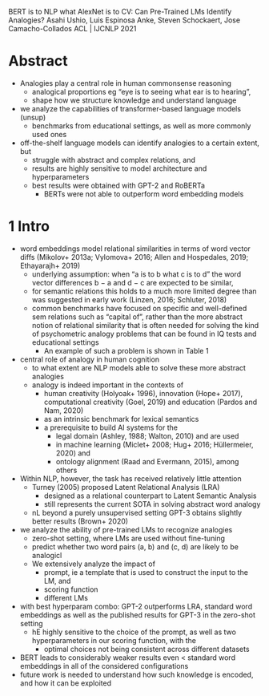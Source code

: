 BERT is to NLP what AlexNet is to CV: Can Pre-Trained LMs Identify Analogies?
Asahi Ushio, Luis Espinosa Anke, Steven Schockaert, Jose Camacho-Collados
ACL | IJCNLP 2021

# Abstract

* Analogies play a central role in human commonsense reasoning
  * analogical proportions eg “eye is to seeing what ear is to hearing”,
  * shape how we structure knowledge and understand language
* we analyze the capabilities of transformer-based language models (unsup)
  * benchmarks from educational settings, as well as more commonly used ones
* off-the-shelf language models can identify analogies to a certain extent, but
  * struggle with abstract and complex relations, and
  * results are highly sensitive to model architecture and hyperparameters
  * best results were obtained with GPT-2 and RoBERTa
    * BERTs were not able to outperform word embedding models

# 1 Intro

* word embeddings model relational similarities in terms of word vector diffs
  (Mikolov+ 2013a; Vylomova+ 2016; Allen and Hospedales, 2019;
  Ethayarajh+ 2019)
  * underlying assumption: when “a is to b what c is to d”
    the word vector differences b − a and d − c are expected to be similar,
  * for semantic relations this holds to a much more limited degree than was
    suggested in early work (Linzen, 2016; Schluter, 2018)
  * common benchmarks have focused on specific and well-defined sem relations
    such as “capital of”, rather than the more abstract notion of relational
    similarity that is often needed for solving the kind of psychometric
    analogy problems that can be found in IQ tests and educational settings
    * An example of such a problem is shown in Table 1
* central role of analogy in human cognition
  * to what extent are NLP models able to solve these more abstract analogies
  * analogy is indeed important in the contexts of
    * human creativity (Holyoak+ 1996), innovation (Hope+ 2017),
      computational creativity (Goel, 2019) and education (Pardos and Nam, 2020)
    * as an intrinsic benchmark for lexical semantics
    * a prerequisite to build AI systems for the
      * legal domain (Ashley, 1988; Walton, 2010) and are used
      * in machine learning (Miclet+ 2008; Hug+ 2016; Hüllermeier, 2020) and
      * ontology alignment (Raad and Evermann, 2015), among others
* Within NLP, however, the task has received relatively little attention
  * Turney (2005) proposed Latent Relational Analysis (LRA)
    * designed as a relational counterpart to Latent Semantic Analysis
    * still represents the current SOTA in solving abstract word analogy
  * nL beyond a purely unsupervised setting
    GPT-3 obtains slightly better results (Brown+ 2020)
* we analyze the ability of pre-trained LMs to recognize analogies
  * zero-shot setting, where LMs are used without fine-tuning
  * predict whether two word pairs (a, b) and (c, d) are likely to be analogicl
  * We extensively analyze the impact of
    * prompt, ie a template that is used to construct the input to the LM, and
    * scoring function
    * different LMs
* with best hyperparam combo: GPT-2 outperforms LRA, standard word embeddings
  as well as the published results for GPT-3 in the zero-shot setting
  * hE highly sensitive to the choice of the prompt, as well as two
    hyperparameters in our scoring function, with the
    * optimal choices not being consistent across different datasets
* BERT leads to considerably weaker results even < standard word embeddings
  in all of the considered configurations
* future  work is needed to understand how such knowledge is encoded, and
  how it can be exploited
